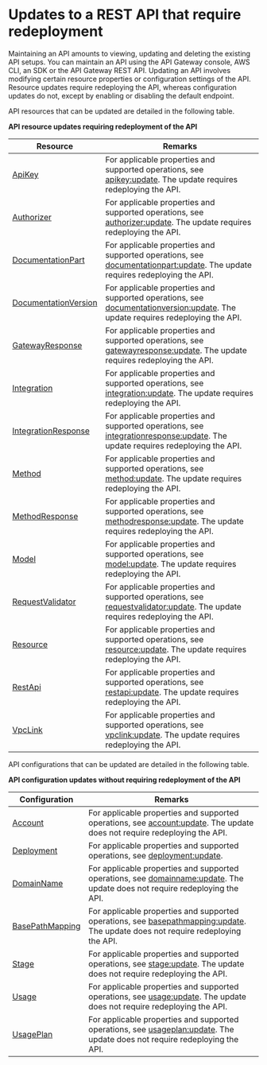 # Updates to a REST API that require redeployment<a name="updating-api"></a>

Maintaining an API amounts to viewing, updating and deleting the existing API setups\. You can maintain an API using the API Gateway console, AWS CLI, an SDK or the API Gateway REST API\. Updating an API involves modifying certain resource properties or configuration settings of the API\. Resource updates require redeploying the API, whereas configuration updates do not\, except by enabling or disabling the default endpoint. 

API resources that can be updated are detailed in the following table\.


**API resource updates requiring redeployment of the API**  

| Resource | Remarks | 
| --- | --- | 
| [ApiKey](https://docs.aws.amazon.com/apigateway/api-reference/resource/api-key/) | For applicable properties and supported operations, see [apikey:update](https://docs.aws.amazon.com/apigateway/api-reference/link-relation/apikey-update/#remarks)\. The update requires redeploying the API\. | 
| [Authorizer](https://docs.aws.amazon.com/apigateway/api-reference/resource/authorizer/) | For applicable properties and supported operations, see [authorizer:update](https://docs.aws.amazon.com/apigateway/api-reference/link-relation/authorizer-update/#remarks)\. The update requires redeploying the API\. | 
| [DocumentationPart](https://docs.aws.amazon.com/apigateway/api-reference/resource/documentation-part/) | For applicable properties and supported operations, see [documentationpart:update](https://docs.aws.amazon.com/apigateway/api-reference/link-relation/documentationpart-update/#remarks)\. The update requires redeploying the API\. | 
| [DocumentationVersion](https://docs.aws.amazon.com/apigateway/api-reference/resource/documentation-version/) | For applicable properties and supported operations, see [documentationversion:update](https://docs.aws.amazon.com/apigateway/api-reference/link-relation/documentationversion-update/#remarks)\. The update requires redeploying the API\. | 
| [GatewayResponse](https://docs.aws.amazon.com/apigateway/api-reference/resource/gateway-response/) | For applicable properties and supported operations, see [gatewayresponse:update](https://docs.aws.amazon.com/apigateway/api-reference/link-relation/gatewayresponse-update/#remarks)\. The update requires redeploying the API\. | 
| [Integration](https://docs.aws.amazon.com/apigateway/api-reference/resource/integration/) |  For applicable properties and supported operations, see [integration:update](https://docs.aws.amazon.com/apigateway/api-reference/link-relation/integration-update/#remarks)\. The update requires redeploying the API\.  | 
| [IntegrationResponse](https://docs.aws.amazon.com/apigateway/api-reference/resource/integration-response/) | For applicable properties and supported operations, see [integrationresponse:update](https://docs.aws.amazon.com/apigateway/api-reference/link-relation/integrationresponse-update/#remarks)\. The update requires redeploying the API\. | 
| [Method](https://docs.aws.amazon.com/apigateway/api-reference/resource/method/) | For applicable properties and supported operations, see [method:update](https://docs.aws.amazon.com/apigateway/api-reference/link-relation/method-update/#remarks)\. The update requires redeploying the API\. | 
| [MethodResponse](https://docs.aws.amazon.com/apigateway/api-reference/resource/method-response/) | For applicable properties and supported operations, see [methodresponse:update](https://docs.aws.amazon.com/apigateway/api-reference/link-relation/methodresponse-update/#remarks)\. The update requires redeploying the API\. | 
| [Model](https://docs.aws.amazon.com/apigateway/api-reference/resource/model/) | For applicable properties and supported operations, see [model:update](https://docs.aws.amazon.com/apigateway/api-reference/link-relation/model-update/#remarks)\. The update requires redeploying the API\. | 
| [RequestValidator](https://docs.aws.amazon.com/apigateway/api-reference/resource/request-validator/) | For applicable properties and supported operations, see [requestvalidator:update](https://docs.aws.amazon.com/apigateway/api-reference/link-relation/requestvalidator-update/#remarks)\. The update requires redeploying the API\. | 
| [Resource](https://docs.aws.amazon.com/apigateway/api-reference/resource/resource/) | For applicable properties and supported operations, see [resource:update](https://docs.aws.amazon.com/apigateway/api-reference/link-relation/resource-update/#remarks)\. The update requires redeploying the API\. | 
| [RestApi](https://docs.aws.amazon.com/apigateway/api-reference/link-relation/restapi-update/#remarks) | For applicable properties and supported operations, see [restapi:update](https://docs.aws.amazon.com/apigateway/api-reference/link-relation/restapi-update/#remarks)\. The update requires redeploying the API\. | 
| [VpcLink](https://docs.aws.amazon.com/apigateway/api-reference/resource/vpc-link/) | For applicable properties and supported operations, see [vpclink:update](https://docs.aws.amazon.com/apigateway/api-reference/link-relation/vpclink-update/#remarks)\. The update requires redeploying the API\. | 

 API configurations that can be updated are detailed in the following table\.


**API configuration updates without requiring redeployment of the API**  

| Configuration | Remarks | 
| --- | --- | 
| [Account](https://docs.aws.amazon.com/apigateway/api-reference/resource/account/) |  For applicable properties and supported operations, see [account:update](https://docs.aws.amazon.com/apigateway/api-reference/link-relation/account-update/#remarks)\. The update does not require redeploying the API\.  | 
| [Deployment](https://docs.aws.amazon.com/apigateway/api-reference/resource/deployment/) | For applicable properties and supported operations, see [deployment:update](https://docs.aws.amazon.com/apigateway/api-reference/link-relation/deployment-update/#remarks)\.  | 
| [DomainName](https://docs.aws.amazon.com/apigateway/api-reference/resource/domain-name/) | For applicable properties and supported operations, see [domainname:update](https://docs.aws.amazon.com/apigateway/api-reference/link-relation/domainname-update/#remarks)\. The update does not require redeploying the API\. | 
| [BasePathMapping](https://docs.aws.amazon.com/apigateway/api-reference/resource/base-path-mapping/) |  For applicable properties and supported operations, see [basepathmapping:update](https://docs.aws.amazon.com/apigateway/api-reference/link-relation/basepathmapping-update/#remarks)\. The update does not require redeploying the API\.  | 
| [Stage](https://docs.aws.amazon.com/apigateway/api-reference/resource/stage/) |  For applicable properties and supported operations, see [stage:update](https://docs.aws.amazon.com/apigateway/api-reference/link-relation/stage-update/#remarks)\. The update does not require redeploying the API\.  | 
| [Usage](https://docs.aws.amazon.com/apigateway/api-reference/resource/usage/) |  For applicable properties and supported operations, see [usage:update](https://docs.aws.amazon.com/apigateway/api-reference/link-relation/usage-update/#remarks)\. The update does not require redeploying the API\.  | 
| [UsagePlan](https://docs.aws.amazon.com/apigateway/api-reference/resource/usage-plan/) | For applicable properties and supported operations, see [usageplan:update](https://docs.aws.amazon.com/apigateway/api-reference/link-relation/usageplan-update/#remarks)\. The update does not require redeploying the API\. | 
